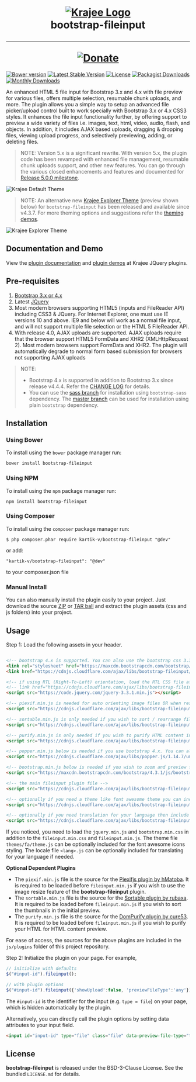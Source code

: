 <h1 align="center">
    <a href="http://plugins.krajee.com" title="Krajee Plugins" target="_blank">
        <img src="http://kartik-v.github.io/bootstrap-fileinput-samples/samples/krajee-logo-b.png" alt="Krajee Logo"/>
    </a>
    <br>
    bootstrap-fileinput
    <hr>
    <a href="https://www.paypal.com/cgi-bin/webscr?cmd=_s-xclick&hosted_button_id=DTP3NZQ6G2AYU"
       title="Donate via Paypal" target="_blank">
        <img src="http://kartik-v.github.io/bootstrap-fileinput-samples/samples/donate.png" alt="Donate"/>
    </a>
</h1>

[![Bower version](https://badge.fury.io/bo/bootstrap-fileinput.svg)](http://badge.fury.io/bo/bootstrap-fileinput)
[![Latest Stable Version](https://poser.pugx.org/kartik-v/bootstrap-fileinput/v/stable)](https://packagist.org/packages/kartik-v/bootstrap-fileinput)
[![License](https://poser.pugx.org/kartik-v/bootstrap-fileinput/license)](https://packagist.org/packages/kartik-v/bootstrap-fileinput)
[![Packagist Downloads](https://poser.pugx.org/kartik-v/bootstrap-fileinput/downloads)](https://packagist.org/packages/kartik-v/bootstrap-fileinput)
[![Monthly Downloads](https://poser.pugx.org/kartik-v/bootstrap-fileinput/d/monthly)](https://packagist.org/packages/kartik-v/bootstrap-fileinput)

An enhanced HTML 5 file input for Bootstrap 3.x and 4.x with file preview for various files, offers multiple selection, resumable chunk uploads, and more. The plugin allows you a simple way to setup an advanced file picker/upload control built to work specially with Bootstrap 3.x or 4.x CSS3 styles. It enhances the file input functionality further, by offering support to preview a wide variety of files i.e. images, text, html, video, audio, flash, and objects. In addition, it includes AJAX based uploads, dragging &amp; dropping files, viewing upload progress, and selectively previewing, adding, or deleting files. 

> NOTE: Version 5.x is a significant rewrite. With version 5.x, the plugin code has been revamped with enhanced file management, resumable chunk uploads support, and other new features. You can go through the various closed enhancements and features and documented for [Release 5.0.0 milestone](https://github.com/kartik-v/bootstrap-fileinput/milestone/1?closed=1).   

![Krajee Default Theme](https://lh3.googleusercontent.com/8m5BKa-o2_W63OuL-NJtAYOxelboHccfsDojxdqhmVCxY49LTiSVK8rOywzup2EDJlXcda_SsKkMVA=w1366-h768-rw-no)

> NOTE: An alternative new [Krajee Explorer Theme](http://plugins.krajee.com/file-krajee-explorer-demo) (preview shown below) for `bootstrap-fileinput` has been released and available since v4.3.7. For more theming options and suggestions refer the [theming demos](http://plugins.krajee.com/file-theme-demo).

![Krajee Explorer Theme](https://lh3.googleusercontent.com/eKMw_la1h6Z0y1Vk0SU3fsWVpmUoqg_HS-ZEZ1U2-1e8s6fgFZqoGbXcRjIXbYLkLi6Ns17-nb2yOg=w1366-h768-rw-no)

## Documentation and Demo

View the [plugin documentation](http://plugins.krajee.com/file-input) and [plugin demos](http://plugins.krajee.com/file-input/demo) at Krajee JQuery plugins. 

## Pre-requisites  

1. [Bootstrap 3.x or 4.x](http://getbootstrap.com/)
2. Latest [JQuery](http://jquery.com/)
3. Most modern browsers supporting HTML5 (inputs and FileReader API) including CSS3 & JQuery. For Internet Explorer, one must use IE versions 10 and above. IE9 and below will work as a normal file input, and will not support multiple file selection or the HTML 5 FileReader API.
4. With release 4.0, AJAX uploads are supported. AJAX uploads require that the browser support HTML5 FormData and XHR2 (XMLHttpRequest 2). Most modern browsers support FormData and XHR2. The plugin will automatically degrade to normal form based submission for browsers not supporting AJAX uploads

> NOTE: 
> - Bootstrap 4.x is supported in addition to Bootstrap 3.x since release v4.4.4. Refer the [CHANGE LOG](https://github.com/kartik-v/bootstrap-fileinput/blob/master/CHANGE.md) for details. 
> - You can use the [sass branch](https://github.com/kartik-v/bootstrap-fileinput/tree/sass) for installation using `bootstrap-sass` dependency.
The [master branch](https://github.com/kartik-v/bootstrap-fileinput/tree/master) can be used for installation using plain `bootstrap` dependency.

## Installation

### Using Bower
To install using the `bower` package manager run:

    bower install bootstrap-fileinput

### Using NPM
To install using the `npm` package manager run:

    npm install bootstrap-fileinput

### Using Composer
To install using the `composer` package manager run: 

    $ php composer.phar require kartik-v/bootstrap-fileinput "@dev"

or add:

    "kartik-v/bootstrap-fileinput": "@dev"

to your composer.json file

### Manual Install

You can also manually install the plugin easily to your project. Just download the source [ZIP](https://github.com/kartik-v/bootstrap-fileinput/zipball/master) or [TAR ball](https://github.com/kartik-v/bootstrap-fileinput/tarball/master) and extract the plugin assets (css and js folders) into your project.

## Usage

Step 1: Load the following assets in your header. 

```html

<!-- bootstrap 4.x is supported. You can also use the bootstrap css 3.3.x versions -->
<link rel="stylesheet" href="https://maxcdn.bootstrapcdn.com/bootstrap/4.3.1/css/bootstrap.min.css">
<link href="https://cdnjs.cloudflare.com/ajax/libs/bootstrap-fileinput/5.0.0/css/fileinput.min.css" media="all" rel="stylesheet" type="text/css" />

<!-- if using RTL (Right-To-Left) orientation, load the RTL CSS file after fileinput.css by uncommenting below -->
<!-- link href="https://cdnjs.cloudflare.com/ajax/libs/bootstrap-fileinput/5.0.0/css/fileinput-rtl.min.css" media="all" rel="stylesheet" type="text/css" /-->
<script src="https://code.jquery.com/jquery-3.3.1.min.js"></script>

<!-- piexif.min.js is needed for auto orienting image files OR when restoring exif data in resized images and when you     wish to resize images before upload. This must be loaded before fileinput.min.js -->
<script src="https://cdnjs.cloudflare.com/ajax/libs/bootstrap-fileinput/5.0.0/js/plugins/piexif.min.js" type="text/javascript"></script>

<!-- sortable.min.js is only needed if you wish to sort / rearrange files in initial preview.     This must be loaded before fileinput.min.js -->
<script src="https://cdnjs.cloudflare.com/ajax/libs/bootstrap-fileinput/5.0.0/js/plugins/sortable.min.js" type="text/javascript"></script>

<!-- purify.min.js is only needed if you wish to purify HTML content in your preview for     HTML files. This must be loaded before fileinput.min.js -->
<script src="https://cdnjs.cloudflare.com/ajax/libs/bootstrap-fileinput/5.0.0/js/plugins/purify.min.js" type="text/javascript"></script>

<!-- popper.min.js below is needed if you use bootstrap 4.x. You can also use the bootstrap js    3.3.x versions without popper.min.js. -->
<script src="https://cdnjs.cloudflare.com/ajax/libs/popper.js/1.14.7/umd/popper.min.js"></script>

<!-- bootstrap.min.js below is needed if you wish to zoom and preview file content in a detail modal    dialog. bootstrap 4.x is supported. You can also use the bootstrap js 3.3.x versions. -->
<script src="https://maxcdn.bootstrapcdn.com/bootstrap/4.3.1/js/bootstrap.min.js" type="text/javascript"></script>

<!-- the main fileinput plugin file -->
<script src="https://cdnjs.cloudflare.com/ajax/libs/bootstrap-fileinput/5.0.0/js/fileinput.min.js"></script>

<!-- optionally if you need a theme like font awesome theme you can include it as mentioned below -->
<script src="https://cdnjs.cloudflare.com/ajax/libs/bootstrap-fileinput/5.0.0/themes/fa/theme.js"></script>

<!-- optionally if you need translation for your language then include  locale file as mentioned below -->
<script src="https://cdnjs.cloudflare.com/ajax/libs/bootstrap-fileinput/5.0.0/js/locales/(lang).js"></script>
```

If you noticed, you need to load the `jquery.min.js` and `bootstrap.min.css` in addition to the `fileinput.min.css` and `fileinput.min.js`. The theme file `themes/fa/theme.js` can be optionally included for the font awesome icons styling. The locale file `<lang>.js` can be optionally included for translating for your language if needed.

**Optional Dependent Plugins**

- The `piexif.min.js` file is the source for the [Piexifjs plugin by hMatoba](https://github.com/hMatoba/piexifjs). It is required to be loaded before `fileinput.min.js` if you wish to use the image resize feature of the **bootstrap-fileinput** plugin. 
- The `sortable.min.js` file is the source for the [Sortable plugin by rubaxa](https://github.com/rubaxa/Sortable). It is required to be loaded before `fileinput.min.js` if you wish to sort the thumbnails in the initial preview.
- The `purify.min.js` file is the source for the [DomPurify plugin by cure53](https://github.com/cure53/DOMPurify). It is required to be loaded before `fileinput.min.js` if you wish to purify your HTML for HTML content preview.

For ease of access, the sources for the above plugins are included in the `js/plugins` folder of this project repository.

Step 2: Initialize the plugin on your page. For example,

```js
// initialize with defaults
$("#input-id").fileinput();

// with plugin options
$("#input-id").fileinput({'showUpload':false, 'previewFileType':'any'});
```

The `#input-id` is the identifier for the input (e.g. `type = file`) on your page, which is hidden automatically by the plugin. 

Alternatively, you can directly call the plugin options by setting data attributes to your input field.

```html
<input id="input-id" type="file" class="file" data-preview-file-type="text" >
```

## License

**bootstrap-fileinput** is released under the BSD-3-Clause License. See the bundled `LICENSE.md` for details.
